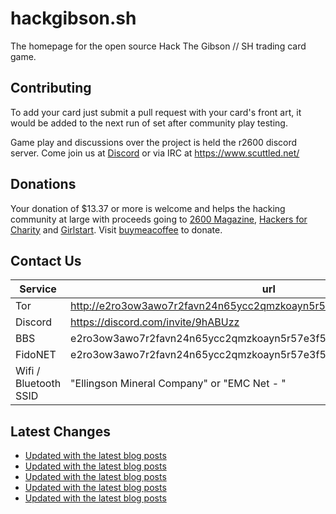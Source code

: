 # hackgibson.sh
The homepage for the open source Hack The Gibson // SH trading card game.


## Contributing

To add your card just submit a pull request with your card's front art, it would be added to the next run of set after community play testing.

Game play and discussions over the project is held the r2600 discord server. Come join us at [Discord](https://discord.com/invite/9hABUzz) or via IRC at https://www.scuttled.net/


## Donations

Your donation of $13.37 or more is welcome and helps the hacking community at large with proceeds going to [2600 Magazine](https://2600.com/), [Hackers for Charity](https://hackersforcharity.org) and [Girlstart](https://girlstart.org).  Visit [buymeacoffee](https://www.buymeacoffee.com/hackgibson.sh) to donate.


## Contact Us

Service | url
-|-
Tor | http://e2ro3ow3awo7r2favn24n65ycc2qmzkoayn5r57e3f56nvjwdcgg32ad.onion
Discord | https://discord.com/invite/9hABUzz
BBS | e2ro3ow3awo7r2favn24n65ycc2qmzkoayn5r57e3f56nvjwdcgg32ad.onion:23
FidoNET | e2ro3ow3awo7r2favn24n65ycc2qmzkoayn5r57e3f56nvjwdcgg32ad.onion:24554
Wifi / Bluetooth SSID | "Ellingson Mineral Company" or "EMC Net - <fidonet address>"

## Latest Changes
<!-- BLOG-POST-LIST:START -->
- [Updated with the latest blog posts](https://github.com/DFW2600/hackgibson.sh/commit/0a4965bd45ea46f01887d7a1e9ddb818605572f2)
- [Updated with the latest blog posts](https://github.com/DFW2600/hackgibson.sh/commit/bea8e3944d5db7e09e668ad51b985ab07c23a0bc)
- [Updated with the latest blog posts](https://github.com/DFW2600/hackgibson.sh/commit/83d8b8a4b0bdab17c6877f46ae71ceaeefb8f5a6)
- [Updated with the latest blog posts](https://github.com/DFW2600/hackgibson.sh/commit/f0f5cdc8314ee0fdc1dfa8454e7ef74681a4ef25)
- [Updated with the latest blog posts](https://github.com/DFW2600/hackgibson.sh/commit/f5387729de19e32a0f16c0ff1a54a7ea71f520ac)
<!-- BLOG-POST-LIST:END -->
